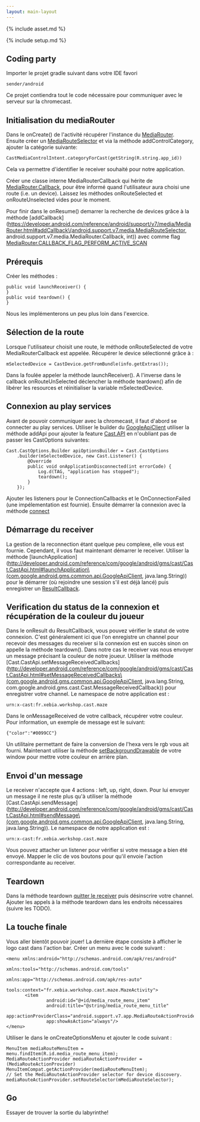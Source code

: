 ```yaml
---
layout: main-layout
---
```


{% include asset.md %}

{% include setup.md %}

## Coding party

Importer le projet gradle suivant dans votre IDE favori

    sender/android

Ce projet contiendra tout le code nécessaire pour communiquer avec le serveur sur la chromecast.

## Initialisation du mediaRouter

Dans le onCreate() de l'activité récupérer l'instance du [MediaRouter](https://developer.android.com/reference/android/support/v7/media/MediaRouter.html#getInstance\(android.content.Context\)).
Ensuite créer un [MediaRouteSelector](http://developer.android.com/reference/android/support/v7/media/MediaRouteSelector.Builder.html) et via la méthode addControlCategory, ajouter la catégorie suivante:

<pre><code>CastMediaControlIntent.categoryForCast(getString(R.string.app_id))</code></pre>

Cela va permettre d'identifier le receiver souhaité pour notre application.

Créer une classe interne MediaRouterCallback qui hérite de [MediaRouter.Callback](https://developer.android.com/reference/android/support/v7/media/MediaRouter.Callback.html), pour être
informé quand l'utilisateur aura choisi une route (i.e. un device). Laissez les méthodes onRouteSelected et onRouteUnselected vides pour le moment.

Pour finir dans le onResume() demarrer la recherche de devices grâce à la méthode [addCallback](https://developer.android.com/reference/android/support/v7/media/MediaRouter.html#addCallback\(android.support.v7.media.MediaRouteSelector, android.support.v7.media.MediaRouter.Callback, int\))
avec comme flag [MediaRouter.CALLBACK\_FLAG\_PERFORM\_ACTIVE\_SCAN](https://developer.android.com/reference/android/support/v7/media/MediaRouter.html#CALLBACK_FLAG_PERFORM_ACTIVE_SCAN)

## Prérequis
Créer les méthodes :

<pre><code>public void launchReceiver() {
}
public void teardown() {
}</code></pre>

Nous les implémenterons un peu plus loin dans l'exercice.

## Sélection de la route
Lorsque l'utilisateur choisit une route, le méthode onRouteSelected de votre MediaRouterCallback est appelée. Récupérer le
device sélectionné grâce à :
<pre><code class="java">mSelectedDevice = CastDevice.getFromBundle(info.getExtras());</code></pre>
Dans la foulée appeler la méthode launchReceiver().
A l'inverse dans le callback onRouteUnSelected déclencher la méthode teardown() afin de libérer les resources et réinitialiser la variable mSelectedDevice.

## Connexion au play services
Avant de pouvoir communiquer avec la chromecast, il faut d'abord se connecter au play services. Utiliser le builder du [GoogleApiClient](http://developer.android.com/reference/com/google/android/gms/common/api/GoogleApiClient.Builder.html)
utiliser la méthode addApi pour ajouter la feature [Cast.API](http://developer.android.com/reference/com/google/android/gms/cast/Cast.html#API) en n'oubliant pas de passer les CastOptions suivantes:
<pre><code class="java">Cast.CastOptions.Builder apiOptionsBuilder = Cast.CastOptions
    .builder(mSelectedDevice, new Cast.Listener() {
        @Override
        public void onApplicationDisconnected(int errorCode) {
            Log.d(TAG, "application has stopped");
            teardown();
        }
    });</code></pre>

Ajouter les listeners pour le ConnectionCallbacks et le OnConnectionFailed (une impélementation est fournie). Ensuite démarrer la connexion avec la méthode [connect](http://developer.android.com/reference/com/google/android/gms/common/api/GoogleApiClient.html#connect\(\))

## Démarrage du receiver

La gestion de la reconnection étant quelque peu complexe, elle vous est fournie. Cependant, il vous faut maintenant démarrer le receiver.
Utiliser la méthode [launchApplication](http://developer.android.com/reference/com/google/android/gms/cast/Cast.CastApi.html#launchApplication\(com.google.android.gms.common.api.GoogleApiClient, java.lang.String\)) pour le démarrer (où rejoindre une session s'il est déjà lancé) puis enregistrer un [ResultCallback](http://developer.android.com/reference/com/google/android/gms/common/api/ResultCallback.html).

## Verification du status de la connexion et récupération de la couleur du joueur

Dans le onResult du ResultCallback, vous pouvez vérifier le statut de votre connexion. C'est généralement ici que l'on enregistre un channel pour recevoir des messages du receiver si la connexion est en succès sinon on appelle la méthode teardown(). Dans notre cas le receiver vas nous envoyer un message
précisant la couleur de notre joueur. Utiliser la méthode [Cast.CastApi.setMessageReceivedCallbacks](http://developer.android.com/reference/com/google/android/gms/cast/Cast.CastApi.html#setMessageReceivedCallbacks\(com.google.android.gms.common.api.GoogleApiClient, java.lang.String, com.google.android.gms.cast.Cast.MessageReceivedCallback\)) pour enregistrer votre channel. Le namespace de notre application est :
<pre><code>urn:x-cast:fr.xebia.workshop.cast.maze</code></pre>

Dans le onMessageReceived de votre callback, récupérer votre couleur. Pour information, un exemple de message est le suivant:
<pre><code>{"color":"#0099CC"}</code></pre>

Un utilitaire permettant de faire la conversion de l'hexa vers le rgb vous ait fourni. Maintenant utiliser la méthode [setBackgroundDrawable](http://developer.android.com/reference/android/view/Window.html#setBackgroundDrawable\(android.graphics.drawable.Drawable\)) de votre window pour mettre votre couleur en arrière plan.


## Envoi d'un message

Le receiver n'accepte que 4 actions : left, up, right, down. Pour lui envoyer un message il ne reste plus qu'à utiliser la méthode  [Cast.CastApi.sendMessage](http://developer.android.com/reference/com/google/android/gms/cast/Cast.CastApi.html#sendMessage\(com.google.android.gms.common.api.GoogleApiClient, java.lang.String, java.lang.String\)). Le namespace de notre application est :
<pre><code>urn:x-cast:fr.xebia.workshop.cast.maze</code></pre>
Vous pouvez attacher un listener pour vérifier si votre message a bien été envoyé. Mapper le clic de vos boutons pour qu'il envoie l'action correspondante au receiver.

## Teardown

Dans la méthode teardown [quitter le receiver](http://developer.android.com/reference/com/google/android/gms/cast/Cast.CastApi.html#leaveApplication\(com.google.android.gms.common.api.GoogleApiClient\)) puis désinscrire votre channel. Ajouter les appels à la méthode teardown dans les endroits nécessaires (suivre les TODO).

## La touche finale

Vous aller bientôt pouvoir jouer! La dernière étape consiste à afficher le logo cast dans l'action bar. Créer un menu avec le code suivant :
<pre><code class="xml">&lt;menu xmlns:android="http://schemas.android.com/apk/res/android"
                             xmlns:tools="http://schemas.android.com/tools"
                             xmlns:app="http://schemas.android.com/apk/res-auto"
                             tools:context="fr.xebia.workshop.cast.maze.MazeActivity"&gt;
       &lt;item
               android:id="@+id/media_route_menu_item"
               android:title="@string/media_route_menu_title"
               app:actionProviderClass="android.support.v7.app.MediaRouteActionProvider"
               app:showAsAction="always"/&gt;
&lt;/menu&gt;</code></pre>

Utiliser le dans le onCreateOptionsMenu et ajouter le code suivant :

<pre><code class="java">MenuItem mediaRouteMenuItem = menu.findItem(R.id.media_route_menu_item);
MediaRouteActionProvider mediaRouteActionProvider = (MediaRouteActionProvider) MenuItemCompat.getActionProvider(mediaRouteMenuItem);
// Set the MediaRouteActionProvider selector for device discovery.
mediaRouteActionProvider.setRouteSelector(mMediaRouteSelector);</code></pre>

## Go

Essayer de trouver la sortie du labyrinthe\!



